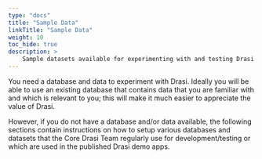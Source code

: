 ```yaml
---
type: "docs"
title: "Sample Data"
linkTitle: "Sample Data"
weight: 10
toc_hide: true
description: >
    Sample datasets available for experimenting with and testing Drasi
---
```


You need a database and data to experiment with Drasi. Ideally you will be able to use an existing database that contains data that you are familiar with and which is relevant to you; this will make it much easier to appreciate the value of Drasi.

However, if you do not have a database and/or data available, the following sections contain instructions on how to setup various databases and datasets that the Core Drasi Team regularly use for development/testing or which are used in the published Drasi demo apps.